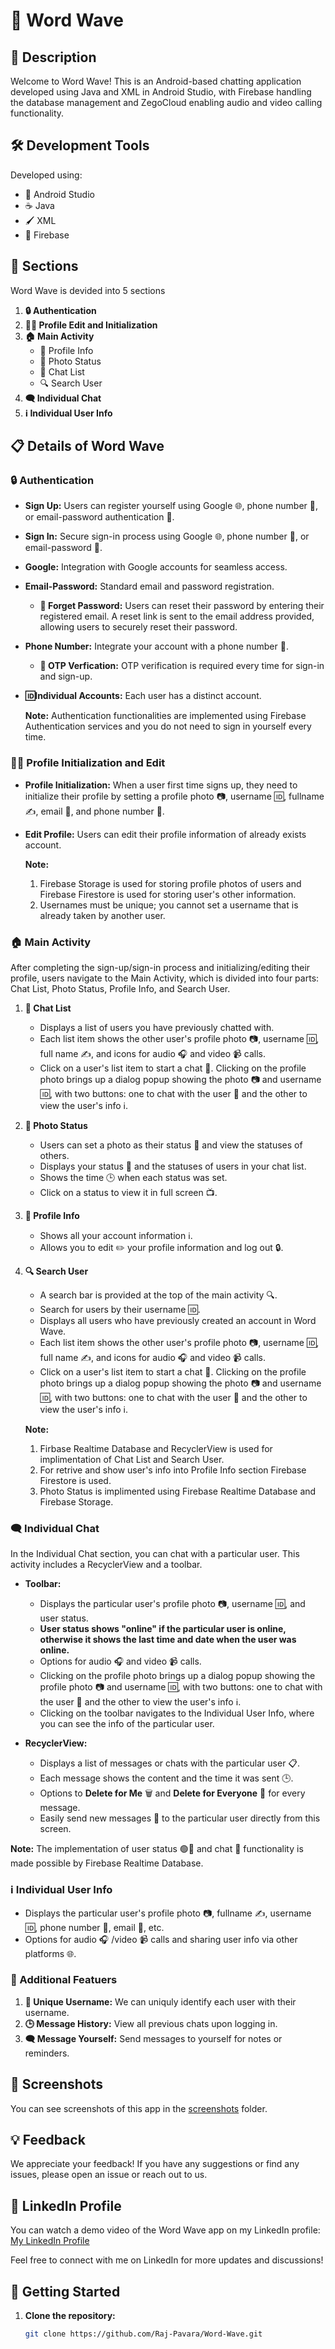 # 🌊 Word Wave

## 📜 Description

Welcome to Word Wave! This is an Android-based chatting application developed using Java and XML in Android Studio, with Firebase handling the database management and ZegoCloud enabling audio and video calling functionality.

## 🛠️ Development Tools

Developed using:
- 📱 Android Studio
- ☕ Java
- 🖌️ XML
- 💾 Firebase

## 📂 Sections

Word Wave is devided into 5 sections

1. **🔒 Authentication**
2. **🧑‍💼 Profile Edit and Initialization**
3. **🏠 Main Activity**
   - 👤 Profile Info
   - 📸 Photo Status
   - 💬 Chat List
   - 🔍 Search User
4. **🗨️ Individual Chat**
5. **ℹ️ Individual User Info**

## 📋 Details of Word Wave

### 🔒 Authentication

- **Sign Up:** Users can register yourself using Google 🌐, phone number 📱, or email-password authentication 📧.
- **Sign In:** Secure sign-in process using Google 🌐, phone number 📱, or email-password 📧.
- **Google:** Integration with Google accounts for seamless access.
- **Email-Password:** Standard email and password registration.
  - **🔑 Forget Password:** Users can reset their password by entering their registered email. A reset link is sent to the email address provided, allowing users to securely reset their password.
- **Phone Number:** Integrate your account with a phone number 📱.
  - **🔢 OTP Verfication:** OTP verification is required every time for sign-in and sign-up.
- **🆔Individual Accounts:** Each user has a distinct account.
  
   **Note:** Authentication functionalities are implemented using Firebase Authentication services and you do not need to sign in yourself every time.

### 🧑‍💼 Profile Initialization and Edit

- **Profile Initialization:** When a user first time signs up, they need to initialize their profile by setting a profile photo 📷, username 🆔, fullname ✍️, email 📧, and phone number 📱.
- **Edit Profile:** Users can edit their profile information of already exists account.

   **Note:** 
     1. Firebase Storage is used for storing profile photos of users and Firebase Firestore is used for storing user's other information.
     2. Usernames must be unique; you cannot set a username that is already taken by another user.
        
### 🏠 Main Activity

After completing the sign-up/sign-in process and initializing/editing their profile, users navigate to the Main Activity, which is divided into four parts: Chat List, Photo Status, Profile Info, and Search User.

1. **💬 Chat List**
   - Displays a list of users you have previously chatted with.
   - Each list item shows the other user's profile photo 📷, username 🆔, full name ✍️, and icons for audio 🎧 and video 📹 calls.
   - Click on a user's list item to start a chat 💬. Clicking on the profile photo brings up a dialog popup showing the photo 📷 and username 🆔, with two buttons: one to chat with the user 💬 and the other to view the user's info ℹ️.

2. **📸 Photo Status**
   - Users can set a photo as their status 📸 and view the statuses of others.
   - Displays your status 📸 and the statuses of users in your chat list.
   - Shows the time 🕒 when each status was set.
   - Click on a status to view it in full screen 📺.

3. **👤 Profile Info**
   - Shows all your account information ℹ️.
   - Allows you to edit ✏️ your profile information and log out 🔒.

4. **🔍 Search User**
   - A search bar is provided at the top of the main activity 🔍.
   - Search for users by their username 🆔.
   - Displays all users who have previously created an account in Word Wave.
   - Each list item shows the other user's profile photo 📷, username 🆔, full name ✍️, and icons for audio 🎧 and video 📹 calls.
   - Click on a user's list item to start a chat 💬. Clicking on the profile photo brings up a dialog popup showing the photo 📷 and username 🆔, with two buttons: one to chat with the user 💬 and the other to view the user's info ℹ️.

   **Note:** 
     1. Firbase Realtime Database and RecyclerView is used for implimentation of Chat List and Search User.
     2. For retrive and show user's info into Profile Info section Firebase Firestore is used.
     3. Photo Status is implimented using Firebase Realtime Database and Firebase Storage.
        
### 🗨️ Individual Chat

In the Individual Chat section, you can chat with a particular user. This activity includes a RecyclerView and a toolbar. 

- **Toolbar:** 
  - Displays the particular user's profile photo 📷, username 🆔, and user status.
  - **User status shows "online" if the particular user is online, otherwise it shows the last time and date when the user was online.**
  - Options for audio 🎧 and video 📹 calls.
  - Clicking on the profile photo brings up a dialog popup showing the profile photo 📷 and username 🆔, with two buttons: one to chat with the user 💬 and the other to view the user's info ℹ️.
  - Clicking on the toolbar navigates to the Individual User Info, where you can see the info of the particular user.

- **RecyclerView:**
  - Displays a list of messages or chats with the particular user 📋.
  - Each message shows the content and the time it was sent 🕒.
  - Options to **Delete for Me** 🗑️ and **Delete for Everyone** 🚫 for every message.
  - Easily send new messages 💬 to the particular user directly from this screen.

**Note:** The implementation of user status 🟢🔴 and chat 💬 functionality is made possible by Firebase Realtime Database.

### ℹ️ Individual User Info

- Displays the particular user's  profile photo 📷, fullname ✍️, username 🆔, phone number 📱, email 📧, etc.
- Options for audio 🎧 /video 📹 calls and sharing user info via other platforms 🌐.
  
### 📌 Additional Featuers

1. **🔑 Unique Username:** We can uniquly identify each user with their username.
2. **🕒 Message History:** View all previous chats upon logging in.
3. **🗨️ Message Yourself:** Send messages to yourself for notes or reminders.

## 📸 Screenshots

You can see screenshots of this app in the [screenshots](https://github.com/Raj-Pavara/WordWave/tree/main/screenshots) folder.

## 💡 Feedback

We appreciate your feedback! If you have any suggestions or find any issues, please open an issue or reach out to us.

## 🔗 LinkedIn Profile

You can watch a demo video of the Word Wave app on my LinkedIn profile: [My LinkedIn Profile](https://www.linkedin.com/in/raj-pavara-6b65262aa?utm_source=share&utm_campaign=share_via&utm_content=profile&utm_medium=android_app)

Feel free to connect with me on LinkedIn for more updates and discussions!

## 🚀 Getting Started

1. **Clone the repository:**
   ```bash
   git clone https://github.com/Raj-Pavara/Word-Wave.git
